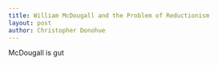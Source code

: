 ```yaml
---
title: William McDougall and the Problem of Reductionism
layout: post
author: Christopher Donohue
---
```

McDougall is gut